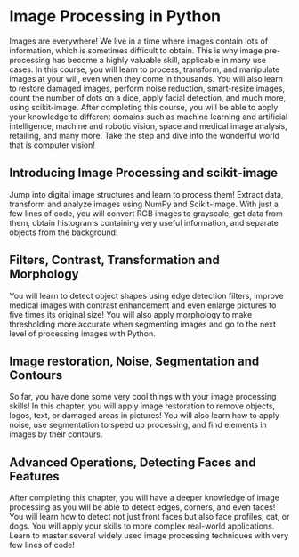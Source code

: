 # Image Processing in Python
Images are everywhere! We live in a time where images contain lots of information, which is sometimes difficult to obtain. This is why image pre-processing has become a highly valuable skill, applicable in many use cases. In this course, you will learn to process, transform, and manipulate images at your will, even when they come in thousands. You will also learn to restore damaged images, perform noise reduction, smart-resize images, count the number of dots on a dice, apply facial detection, and much more, using scikit-image. After completing this course, you will be able to apply your knowledge to different domains such as machine learning and artificial intelligence, machine and robotic vision, space and medical image analysis, retailing, and many more. Take the step and dive into the wonderful world that is computer vision!

## Introducing Image Processing and scikit-image
Jump into digital image structures and learn to process them! Extract data, transform and analyze images using NumPy and Scikit-image. With just a few lines of code, you will convert RGB images to grayscale, get data from them, obtain histograms containing very useful information, and separate objects from the background!

## Filters, Contrast, Transformation and Morphology
You will learn to detect object shapes using edge detection filters, improve medical images with contrast enhancement and even enlarge pictures to five times its original size! You will also apply morphology to make thresholding more accurate when segmenting images and go to the next level of processing images with Python.

## Image restoration, Noise, Segmentation and Contours
So far, you have done some very cool things with your image processing skills! In this chapter, you will apply image restoration to remove objects, logos, text, or damaged areas in pictures! You will also learn how to apply noise, use segmentation to speed up processing, and find elements in images by their contours.

## Advanced Operations, Detecting Faces and Features
After completing this chapter, you will have a deeper knowledge of image processing as you will be able to detect edges, corners, and even faces! You will learn how to detect not just front faces but also face profiles, cat, or dogs. You will apply your skills to more complex real-world applications. Learn to master several widely used image processing techniques with very few lines of code!
